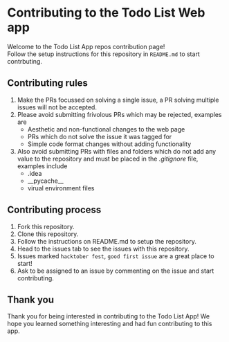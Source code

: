 # Contributing to the Todo List Web app

Welcome to the Todo List App repos contribution page!  
Follow the setup instructions for this repository in `README.md` to start contrbuting.

## Contributing rules
1. Make the PRs focussed on solving a single issue, a PR solving multiple issues will not be accepted.
2. Please avoid submitting frivolous PRs which may be rejected, examples are
    * Aesthetic and non-functional changes to the web page
    * PRs which do not solve the issue it was tagged for
    * Simple code format changes without adding functionality
3. Also avoid submitting PRs with files and folders which do not add any value to the repository and must be placed in the *.gitignore* file, examples include
    * .idea
    * \_\_pycache\_\_
    * virual environment files

## Contributing process

1. Fork this repository.
2. Clone this repository.
3. Follow the instructions on README.md to setup the repository.
4. Head to the issues tab to see the issues with this repository.
5. Issues marked `hacktober fest`, `good first issue` are a great place to start!
6. Ask to be assigned to an issue by commenting on the issue and start contributing.

## Thank you
Thank you for being interested in contributing to the Todo List App! We hope you learned something interesting and had fun contributing to this app.
